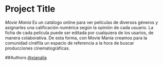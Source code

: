 # Project Title

*Movie Mania*
Es un catálogo online para ver películas de diversos géneros y asignarles una calificación numérica según la opinión de cada usuario. La ficha de cada película puede ser editada por cualquiera de los  usarios, de manera colaborativa. De esta forma, con Movie Manía creamos para la comunidad cinéfila un espacio de referencia a la hora de buscar producciones cinematográficas.

##Authors
[@xianalia](https://www.github.com/xianalia)

